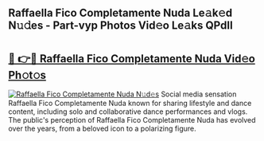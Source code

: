 ## Raffaella Fico Completamente Nuda Le𝚊k𝚎d N𝚞𝚍es - Part-vyp Photos Vid𝚎o Le𝚊ks QPdIl

# <h2><a href="http://fbba7d.evod.top/?m=Raffaella+Fico+Completamente+Nuda">🔗 👉🔴 Raffaella Fico Completamente Nuda Vid𝚎o Ph𝚘t𝚘s</a></h2>

[![Raffaella Fico Completamente Nuda N𝚞d𝚎s](https://i.imgur.com/8V9OHl7.gif)](http://fbba7d.evod.top/?m=Raffaella+Fico+Completamente+Nuda)
Social media sensation Raffaella Fico Completamente Nuda known for sharing lifestyle and dance content, including solo and collaborative dance performances and vlogs. The public's perception of Raffaella Fico Completamente Nuda has evolved over the years, from a beloved icon to a polarizing figure. 
